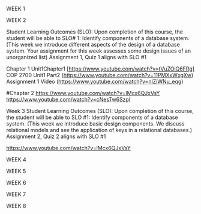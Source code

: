WEEK 1

WEEK 2

Student Learning Outcomes (SLO):
Upon completion of this course, the student will be able to
SLO# 1: Identify components of a database system. (This week we introduce different aspects of the design of a database system. Your assignment for this week assesses some design issues of an unorganized list)
Assignment 1, Quiz 1 aligns with SLO #1

Chapter 1
Unit1Chapter1 [https://www.youtube.com/watch?v=tVuZOiQ6FRg]
COP 2700 Unit1 Part2 (https://www.youtube.com/watch?v=11PMXxWxgXw)
Assignment 1 Video (https://www.youtube.com/watch?v=nlZiWNu_eqg)

#Chapter 2
https://www.youtube.com/watch?v=lMcx6QJxVsY
https://www.youtube.com/watch?v=cNesTw6SzpI


Week 3
Student Learning Outcomes (SLO):
Upon completion of this course, the student will be able to
SLO #1: Identify components of a database system. (This week we introduce basic design components. We discuss relational models and see the application of keys in a relational databases.)
Assignment 2, Quiz 2 aligns with SLO #1

https://www.youtube.com/watch?v=lMcx6QJxVsY

WEEK 4

WEEK 5

WEEK 6

WEEK 7

WEEK 8

